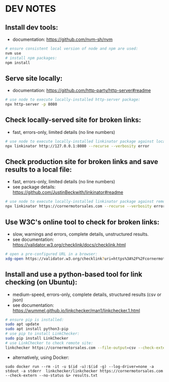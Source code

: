 # DEV NOTES

## Install dev tools:
- documentation: <https://github.com/nvm-sh/nvm>
```sh
# ensure consistent local version of node and npm are used:
nvm use
# install npm packages:
npm install
```

## Serve site locally:
- documentation: <https://github.com/http-party/http-server#readme>
```sh
# use node to execute locally-installed http-server package:
npx http-server -p 8080
```

## Check locally-served site for broken links:
- fast, errors-only, limited details (no line numbers)
```sh
# use node to execute locally-installed linkinator package against local site:
npx linkinator http://127.0.0.1:8080 --recurse --verbosity error
```

## Check production site for broken links and save results to a local file:
- fast, errors-only, limited details (no line numbers)
- see package details: <https://github.com/JustinBeckwith/linkinator#readme>
```sh
# use node to execute locally-installed linkinator package against remote site:
npx linkinator https://cornermotorsales.com --recurse --verbosity error --format json &> linkinator-results.json
```

## Use W3C's online tool to check for broken links:
- slow, warnings and errors, complete details, unstructured results.
- see documentation: <https://validator.w3.org/checklink/docs/checklink.html>

```sh
# open a pre-configured URL in a browser:
xdg-open https://validator.w3.org/checklink?uri=https%3A%2F%2Fcornermotorsales.com%2F&summary=on&hide_type=all&recursive=on&depth=2&check=Check
```

## Install and use a python-based tool for link checking (on Ubuntu):
- medium-speed, errors-only, complete details, structured results (csv or json)
- see documentation: <https://wummel.github.io/linkchecker/man1/linkchecker.1.html>
```sh
# ensure pip is installed:
sudo apt update
sudo apt install python3-pip
# use pip to install LinkChecker:
sudo pip install LinkChecker
# use LinkChecker to check remote site:
linkchecker https://cornermotorsales.com --file-output=csv --check-extern
```

- alternatively, using Docker:

```
sudo docker run --rm -it -u $(id -u):$(id -g) --log-driver=none -a stdout -a stderr  linkchecker/linkchecker https://cornermotorsales.com --check-extern --no-status &> results.txt
```



